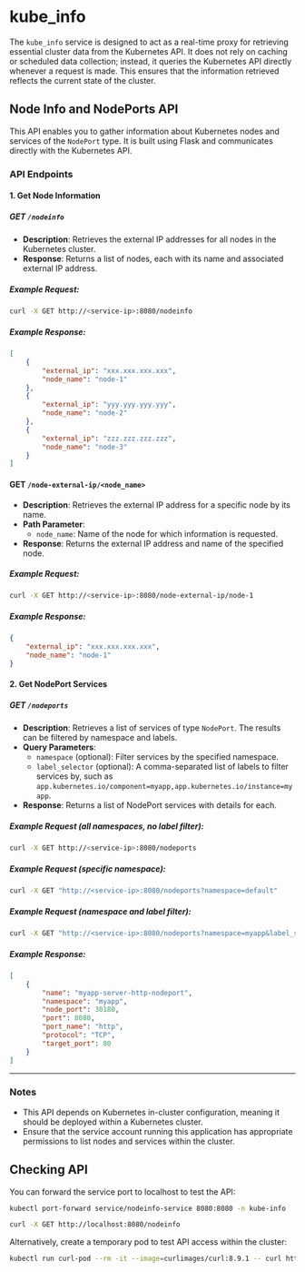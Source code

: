 # kube_info

The `kube_info` service is designed to act as a real-time proxy for retrieving essential cluster data from the Kubernetes API. It does not rely on caching or scheduled data collection; instead, it queries the Kubernetes API directly whenever a request is made. This ensures that the information retrieved reflects the current state of the cluster.

## Node Info and NodePorts API

This API enables you to gather information about Kubernetes nodes and services of the `NodePort` type. It is built using Flask and communicates directly with the Kubernetes API.

### API Endpoints

#### 1. Get Node Information

##### **GET** `/nodeinfo`
- **Description**: Retrieves the external IP addresses for all nodes in the Kubernetes cluster.
- **Response**: Returns a list of nodes, each with its name and associated external IP address.

##### Example Request:
```bash
curl -X GET http://<service-ip>:8080/nodeinfo
```

##### Example Response:
```json
[
    {
        "external_ip": "xxx.xxx.xxx.xxx",
        "node_name": "node-1"
    },
    {
        "external_ip": "yyy.yyy.yyy.yyy",
        "node_name": "node-2"
    },
    {
        "external_ip": "zzz.zzz.zzz.zzz",
        "node_name": "node-3"
    }
]
```

#### **GET** `/node-external-ip/<node_name>`
- **Description**: Retrieves the external IP address for a specific node by its name.
- **Path Parameter**:
  - `node_name`: Name of the node for which information is requested.
- **Response**: Returns the external IP address and name of the specified node.

##### Example Request:
```bash
curl -X GET http://<service-ip>:8080/node-external-ip/node-1
```

##### Example Response:
```json
{
    "external_ip": "xxx.xxx.xxx.xxx",
    "node_name": "node-1"
}
```

#### 2. Get NodePort Services

##### **GET** `/nodeports`
- **Description**: Retrieves a list of services of type `NodePort`. The results can be filtered by namespace and labels.
- **Query Parameters**:
  - `namespace` (optional): Filter services by the specified namespace.
  - `label_selector` (optional): A comma-separated list of labels to filter services by, such as `app.kubernetes.io/component=myapp,app.kubernetes.io/instance=myapp`.
- **Response**: Returns a list of NodePort services with details for each.

##### Example Request (all namespaces, no label filter):
```bash
curl -X GET http://<service-ip>:8080/nodeports
```

##### Example Request (specific namespace):
```bash
curl -X GET "http://<service-ip>:8080/nodeports?namespace=default"
```

##### Example Request (namespace and label filter):
```bash
curl -X GET "http://<service-ip>:8080/nodeports?namespace=myapp&label_selector=app.kubernetes.io/component=server,app.kubernetes.io/instance=myapp"
```

##### Example Response:
```json
[
    {
        "name": "myapp-server-http-nodeport",
        "namespace": "myapp",
        "node_port": 30180,
        "port": 8080,
        "port_name": "http",
        "protocol": "TCP",
        "target_port": 80
    }
]
```

---

### Notes
- This API depends on Kubernetes in-cluster configuration, meaning it should be deployed within a Kubernetes cluster.
- Ensure that the service account running this application has appropriate permissions to list nodes and services within the cluster.

## Checking API

You can forward the service port to localhost to test the API:

```bash
kubectl port-forward service/nodeinfo-service 8080:8080 -n kube-info

curl -X GET http://localhost:8080/nodeinfo
```

Alternatively, create a temporary pod to test API access within the cluster:

```bash
kubectl run curl-pod --rm -it --image=curlimages/curl:8.9.1 -- curl http://kubeinfo-service.kube-info.svc.cluster.local:8080/nodeinfo
```